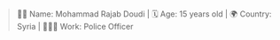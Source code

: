 > 🧑🏻 Name: Mohammad Rajab Doudi | 🗓 Age: 15 years old | 🌍 Country: Syria | 👮🏻‍♂️ Work: Police Officer
